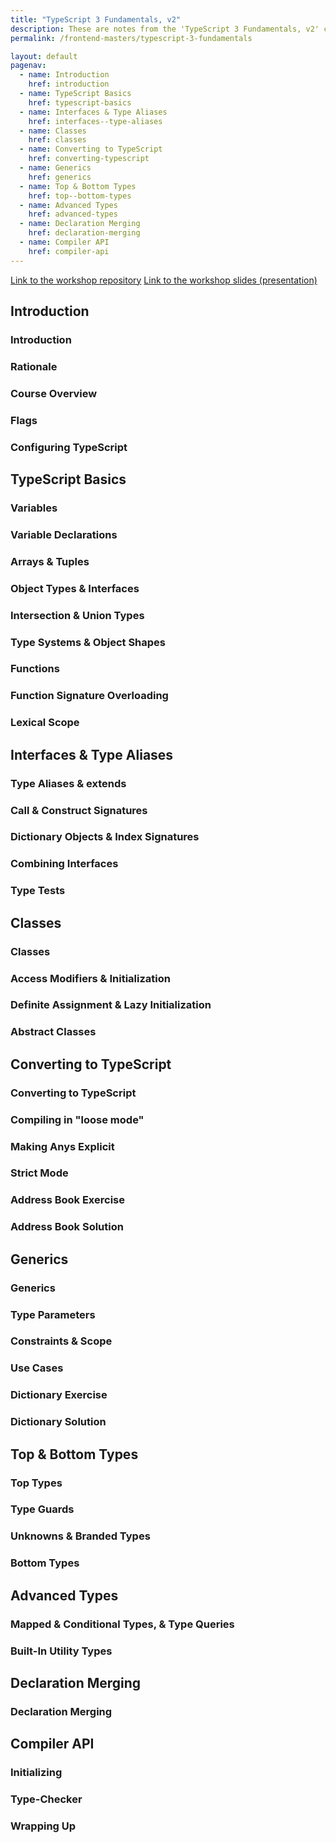 ```yaml
---
title: "TypeScript 3 Fundamentals, v2"
description: These are notes from the 'TypeScript 3 Fundamentals, v2' course on Frontend Masters.
permalink: /frontend-masters/typescript-3-fundamentals

layout: default
pagenav:
  - name: Introduction
    href: introduction
  - name: TypeScript Basics
    href: typescript-basics
  - name: Interfaces & Type Aliases
    href: interfaces--type-aliases
  - name: Classes
    href: classes
  - name: Converting to TypeScript
    href: converting-typescript
  - name: Generics
    href: generics
  - name: Top & Bottom Types
    href: top--bottom-types
  - name: Advanced Types
    href: advanced-types
  - name: Declaration Merging
    href: declaration-merging
  - name: Compiler API
    href: compiler-api
---
```


[Link to the workshop repository](https://github.com/mike-works/typescript-fundamentals/tree/master)
[Link to the workshop slides (presentation)](https://drive.google.com/file/d/170oHzpLNeprUa-TMmOAnSU4caEFDSb3e/view)

## Introduction

### Introduction


### Rationale


### Course Overview


### Flags


### Configuring TypeScript


## TypeScript Basics

### Variables


### Variable Declarations


### Arrays & Tuples


### Object Types & Interfaces


### Intersection & Union Types


### Type Systems & Object Shapes


### Functions


### Function Signature Overloading


### Lexical Scope


## Interfaces & Type Aliases

### Type Aliases & extends


### Call & Construct Signatures


### Dictionary Objects & Index Signatures


### Combining Interfaces


### Type Tests

## Classes

### Classes


### Access Modifiers & Initialization


### Definite Assignment & Lazy Initialization


### Abstract Classes

## Converting to TypeScript

### Converting to TypeScript


### Compiling in "loose mode"


### Making Anys Explicit


### Strict Mode


### Address Book Exercise


### Address Book Solution


## Generics

### Generics


### Type Parameters


### Constraints & Scope


### Use Cases


### Dictionary Exercise


### Dictionary Solution


## Top & Bottom Types

### Top Types


### Type Guards


### Unknowns & Branded Types


### Bottom Types


## Advanced Types

### Mapped & Conditional Types, & Type Queries


### Built-In Utility Types


## Declaration Merging

### Declaration Merging


## Compiler API

### Initializing


### Type-Checker


### Wrapping Up
